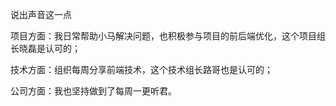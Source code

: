 说出声音这一点

项目方面：我日常帮助小马解决问题，也积极参与项目的前后端优化，这个项目组长晓磊是认可的；

技术方面：组织每周分享前端技术，这个技术组长路哥也是认可的；

公司方面：我也坚持做到了每周一更听君。